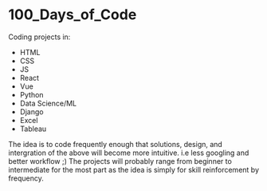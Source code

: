 # 100_Days_of_Code

Coding projects in:
* HTML
* CSS
* JS
* React
* Vue
* Python
* Data Science/ML
* Django
* Excel
* Tableau

The idea is to code frequently enough that solutions, design, and intergration of the above will become more intuitive. i.e less googling and better workflow ;)
The projects will probably range from beginner to intermediate for the most part as the idea is simply for skill reinforcement by frequency.
